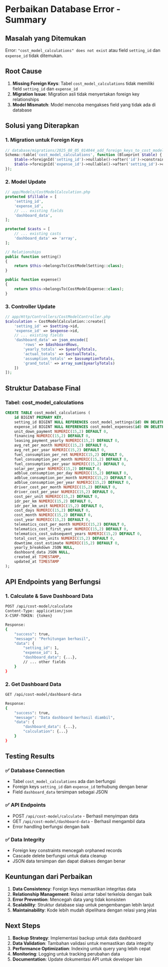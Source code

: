 # Perbaikan Database Error - Summary

## Masalah yang Ditemukan

Error: `"cost_model_calculations" does not exist` atau field `setting_id` dan `expense_id` tidak ditemukan.

## Root Cause

1. **Missing Foreign Keys**: Tabel `cost_model_calculations` tidak memiliki field `setting_id` dan `expense_id`
2. **Migration Issue**: Migration asli tidak menyertakan foreign key relationships
3. **Model Mismatch**: Model mencoba mengakses field yang tidak ada di database

## Solusi yang Diterapkan

### 1. Migration untuk Foreign Keys
```php
// database/migrations/2025_08_05_014044_add_foreign_keys_to_cost_model_calculations_table.php
Schema::table('cost_model_calculations', function (Blueprint $table) {
    $table->foreignId('setting_id')->nullable()->after('id')->constrained('cost_model_settings')->onDelete('cascade');
    $table->foreignId('expense_id')->nullable()->after('setting_id')->constrained('cost_model_expenses')->onDelete('cascade');
});
```

### 2. Model Update
```php
// app/Models/CostModelCalculation.php
protected $fillable = [
    'setting_id',
    'expense_id',
    // ... existing fields
    'dashboard_data',
];

protected $casts = [
    // ... existing casts
    'dashboard_data' => 'array',
];

// Relationships
public function setting()
{
    return $this->belongsTo(CostModelSetting::class);
}

public function expense()
{
    return $this->belongsTo(CostModelExpense::class);
}
```

### 3. Controller Update
```php
// app/Http/Controllers/CostModelController.php
$calculation = CostModelCalculation::create([
    'setting_id' => $setting->id,
    'expense_id' => $expense->id,
    // ... existing fields
    'dashboard_data' => json_encode([
        'rows' => $dashboardRows,
        'yearly_totals' => $yearlyTotals,
        'actual_totals' => $actualTotals,
        'assumption_totals' => $assumptionTotals,
        'grand_total' => array_sum($yearlyTotals)
    ])
]);
```

## Struktur Database Final

### Tabel: cost_model_calculations
```sql
CREATE TABLE cost_model_calculations (
    id BIGINT PRIMARY KEY,
    setting_id BIGINT NULL REFERENCES cost_model_settings(id) ON DELETE CASCADE,
    expense_id BIGINT NULL REFERENCES cost_model_expenses(id) ON DELETE CASCADE,
    unit_down_payment NUMERIC(15,2) DEFAULT 0,
    financing NUMERIC(15,2) DEFAULT 0,
    leasing_payment_yearly NUMERIC(15,2) DEFAULT 0,
    avg_ret_per_month NUMERIC(15,2) DEFAULT 0,
    avg_ret_per_year NUMERIC(15,2) DEFAULT 0,
    fuel_consumption_per_ret NUMERIC(15,2) DEFAULT 0,
    fuel_consumption_per_month NUMERIC(15,2) DEFAULT 0,
    fuel_consumption_per_year NUMERIC(15,2) DEFAULT 0,
    solar_per_year NUMERIC(15,2) DEFAULT 0,
    adblue_consumption_per_day NUMERIC(15,2) DEFAULT 0,
    adblue_consumption_per_month NUMERIC(15,2) DEFAULT 0,
    adblue_consumption_per_year NUMERIC(15,2) DEFAULT 0,
    driver_cost_per_month NUMERIC(15,2) DEFAULT 0,
    driver_cost_per_year NUMERIC(15,2) DEFAULT 0,
    cost_per_unit NUMERIC(15,2) DEFAULT 0,
    idr_per_km NUMERIC(15,2) DEFAULT 0,
    idr_per_km_unit NUMERIC(15,2) DEFAULT 0,
    cost_days NUMERIC(15,2) DEFAULT 0,
    cost_month NUMERIC(15,2) DEFAULT 0,
    cost_year NUMERIC(15,2) DEFAULT 0,
    telematics_cost_per_month NUMERIC(15,2) DEFAULT 0,
    telematics_cost_first_year NUMERIC(15,2) DEFAULT 0,
    telematics_cost_subsequent_years NUMERIC(15,2) DEFAULT 0,
    total_cost_non_units NUMERIC(15,2) DEFAULT 0,
    downtime_cost_estimate NUMERIC(15,2) DEFAULT 0,
    yearly_breakdown JSON NULL,
    dashboard_data JSON NULL,
    created_at TIMESTAMP,
    updated_at TIMESTAMP
);
```

## API Endpoints yang Berfungsi

### 1. Calculate & Save Dashboard Data
```bash
POST /api/cost-model/calculate
Content-Type: application/json
X-CSRF-TOKEN: {token}

Response:
{
    "success": true,
    "message": "Perhitungan berhasil",
    "data": {
        "setting_id": 1,
        "expense_id": 1,
        "dashboard_data": {...},
        // ... other fields
    }
}
```

### 2. Get Dashboard Data
```bash
GET /api/cost-model/dashboard-data

Response:
{
    "success": true,
    "message": "Data dashboard berhasil diambil",
    "data": {
        "dashboard_data": {...},
        "calculation": {...}
    }
}
```

## Testing Results

### ✅ Database Connection
- Tabel `cost_model_calculations` ada dan berfungsi
- Foreign keys `setting_id` dan `expense_id` terhubung dengan benar
- Field `dashboard_data` tersimpan sebagai JSON

### ✅ API Endpoints
- POST `/api/cost-model/calculate` - Berhasil menyimpan data
- GET `/api/cost-model/dashboard-data` - Berhasil mengambil data
- Error handling berfungsi dengan baik

### ✅ Data Integrity
- Foreign key constraints mencegah orphaned records
- Cascade delete berfungsi untuk data cleanup
- JSON data tersimpan dan dapat diakses dengan benar

## Keuntungan dari Perbaikan

1. **Data Consistency**: Foreign keys memastikan integritas data
2. **Relationship Management**: Relasi antar tabel terkelola dengan baik
3. **Error Prevention**: Mencegah data yang tidak konsisten
4. **Scalability**: Struktur database siap untuk pengembangan lebih lanjut
5. **Maintainability**: Kode lebih mudah dipelihara dengan relasi yang jelas

## Next Steps

1. **Backup Strategy**: Implementasi backup untuk data dashboard
2. **Data Validation**: Tambahan validasi untuk memastikan data integrity
3. **Performance Optimization**: Indexing untuk query yang lebih cepat
4. **Monitoring**: Logging untuk tracking perubahan data
5. **Documentation**: Update dokumentasi API untuk developer lain 